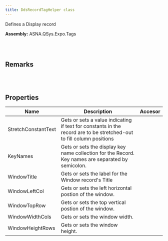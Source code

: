 ```yaml
---
title: DdsRecordTagHelper class
---
```


Defines a Display record

**Assembly:** ASNA.QSys.Expo.Tags

<br>
<br>

## Remarks

<br>
<br>

## Properties

| Name | Description | Accesor
| --- | --- | ---
| StretchConstantText | Gets or sets a value indicating if text for constants in the record are to be stretched-out to fill column positions | 
| KeyNames | Gets or sets the display key name collection for the Record. Key names are separated by semicolon. | 
| WindowTitle | Gets or sets the label for the Window record's Title | 
| WindowLeftCol | Gets or sets the left horizontal postion of the window. | 
| WindowTopRow | Gets or sets the top vertical postion of the window. | 
| WindowWidthCols | Gets or sets the window width. | 
| WindowHeightRows | Gets or sets the window height. | 

<br>
<br>

